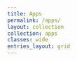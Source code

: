 ```yaml
---
title: Apps
permalink: /apps/
layout: collection
collection: apps
classes: wide
entries_layout: grid
---
```

